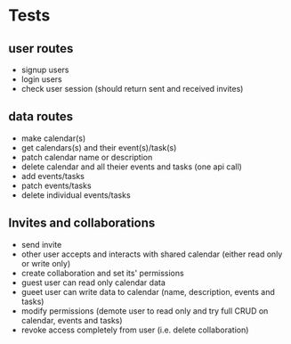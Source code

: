 # Tests

## user routes

- signup users
- login users
- check user session (should return sent and received invites)

## data routes

- make calendar(s)
- get calendars(s) and their event(s)/task(s)
- patch calendar name or description
- delete calendar and all theier events and tasks (one api call)
- add events/tasks
- patch events/tasks
- delete individual events/tasks

## Invites and collaborations

- send invite
- other user accepts and interacts with shared calendar (either read only or write only)
- create collaboration and set its' permissions
- guest user can read only calendar data
- gueet user can write data to calendar (name, description, events and tasks)
- modify permissions (demote user to read only and try full CRUD on calendar, events and tasks)
- revoke access completely from user (i.e. delete collaboration)
